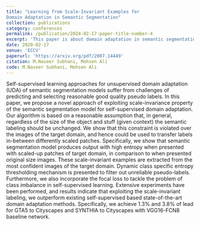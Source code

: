 ```yaml
---
title: "Learning from Scale-Invariant Examples for
Domain Adaptation in Semantic Segmentation"
collection: publications
category: conferences
permalink: /publication/2024-02-17-paper-title-number-4
excerpt: 'This paper is about domain adaptation in semantic segmentation.'
date: 2020-02-17
venue: 'ECCV'
paperurl: 'https://arxiv.org/pdf/2007.14449'
citation: M.Naseer Subhani, Mohsen Ali 
code: M.Naseer Subhani, Mohsen Ali 
---
```


Self-supervised learning approaches for unsupervised domain adaptation (UDA) of semantic segmentation models suffer from challenges of predicting and selecting reasonable good quality pseudo labels. In this paper, we propose a novel approach of exploiting scale-invariance property of the semantic segmentation model for self-supervised domain adaptation. Our algorithm is based on a reasonable assumption that, in general, regardless of the size of the object and stuff (given context) the semantic labeling should be unchanged. We show that this constraint is violated over the images of the target domain, and hence could be used to transfer labels in-between differently scaled patches. Specifically, we show that semantic segmentation model produces output with high entropy when presented with scaled-up patches of target domain, in comparison to when presented original size images. These scale-invariant examples are extracted from the most confident images of the target domain. Dynamic class specific entropy thresholding mechanism is presented to filter out unreliable pseudo-labels. Furthermore, we also incorporate the focal loss to tackle the problem of class imbalance in self-supervised learning. Extensive experiments have been performed, and results indicate that exploiting the scale-invariant labeling, we outperform existing self-supervised based state-of-the-art domain adaptation methods. Specifically, we achieve 1.3% and 3.8% of lead for GTA5 to Cityscapes and SYNTHIA to Cityscapes with VGG16-FCN8 baseline network.